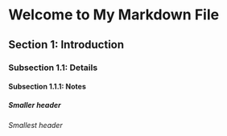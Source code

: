 # Welcome to My Markdown File

## Section 1: Introduction

### Subsection 1.1: Details

#### Subsection 1.1.1: Notes

##### Smaller header

###### Smallest header
